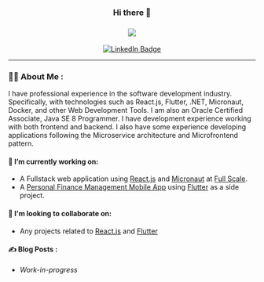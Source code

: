 <!--
**joneldominic/joneldominic** is a ✨ _special_ ✨ repository because its `README.md` (this file) appears on your GitHub profile.

Here are some ideas to get you started:

- 🔭 I’m currently working on ...
- 🌱 I’m currently learning ...
- 👯 I’m looking to collaborate on ...
- 🤔 I’m looking for help with ...
- 💬 Ask me about ...
- 📫 How to reach me: ...
- 😄 Pronouns: ...
- ⚡ Fun fact: ...
-->

<div id="header" align="center">
  <h3>Hi there 👋<h3>
</div>

<div id="stats" align="center">
  <a href="https://github.com/anuraghazra/github-readme-stats">
    <img align="center" src="https://github-readme-stats.vercel.app/api?username=joneldominic&show_icons=true&theme=dark&include_all_commits=true" />
  </a>
  
</div>
    
<br>

<div id="badges" align="center">
  <a href="https://www.linkedin.com/in/jonel-dominic-tapang">
    <img src="https://img.shields.io/badge/LinkedIn-blue?style=for-the-badge&logo=linkedin&logoColor=white" alt="LinkedIn Badge"/>
  </a>
<!--   <a href="https://www.youtube.com/channel/UC6L5ApY9Ib5OBu6cbhG1qnA/about">
    <img src="https://img.shields.io/badge/YouTube-red?style=for-the-badge&logo=youtube&logoColor=white" alt="Youtube Badge"/>
  </a>
  <a href="https://twitter.com/dom_brave">
    <img src="https://img.shields.io/badge/Twitter-blue?style=for-the-badge&logo=twitter&logoColor=white" alt="Twitter Badge"/>
  </a> -->
</div>

<div id="profile-view" align="center">
  <img src="https://komarev.com/ghpvc/?username=joneldominic&style=flat-square&color=blue" alt=""/>
</div>



---

### :man_technologist: About Me :
I have professional experience in the software development industry. Specifically, with technologies such as React.js, Flutter, .NET, Micronaut, Docker, and other Web Development Tools. I am also an Oracle Certified Associate, Java SE 8 Programmer. I have development experience working with both frontend and backend. I also have some experience developing applications following the Microservice architecture and Microfrontend pattern.

#### 🔭 I’m currently working on:
- A Fullstack web application using [React.js](https://reactjs.org/) and [Micronaut](https://micronaut.io/) at [Full Scale](https://fullscale.io/).
- A [Personal Finance Management Mobile App](https://github.com/joneldominic/personal-finance-management-app) using [Flutter](https://flutter.dev/) as a side project.
    
#### 👯 I'm looking to collaborate on:
- Any projects related to [React.js](https://reactjs.org/) and [Flutter](https://flutter.dev/)
    
#### :writing_hand: Blog Posts :
- *Work-in-progress*

